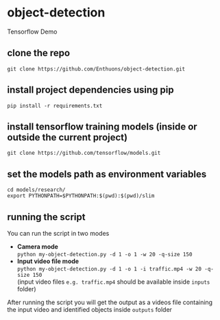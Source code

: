 # object-detection
Tensorflow Demo

## clone the repo
`git clone https://github.com/Enthuons/object-detection.git`


## install project dependencies using pip
`pip install -r requirements.txt`

## install tensorflow training models (inside or outside the current project)
`git clone https://github.com/tensorflow/models.git`

## set the models path as environment variables
`cd models/research/`<br>
`export PYTHONPATH=$PYTHONPATH:$(pwd):$(pwd)/slim`

## running the script
You can run the script in two modes <br>
* **Camera mode** <br>
`python my-object-detection.py -d 1 -o 1 -w 20 -q-size 150`
* **Input video file mode** <br>
`python my-object-detection.py -d 1 -o 1 -i traffic.mp4 -w 20 -q-size 150`
<br>(input video files `e.g. traffic.mp4` should be available inside `inputs` folder)

After running the script you will get the output as a videos file containing the input video and identified objects inside `outputs` folder
